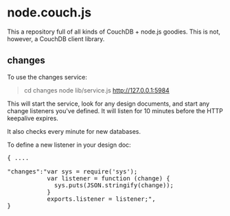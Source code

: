 # node.couch.js

This a repository full of all kinds of CouchDB + node.js goodies. This is not, however, a CouchDB client library.

## changes

To use the changes service:

> cd changes
> node lib/service.js http://127.0.0.1:5984


This will start the service, look for any design documents, and start any change listeners you've defined.  It will listen for 10 minutes before the HTTP keepalive expires.

It also checks every minute for new databases.

To define a new listener in your design doc:

<pre>
{ ....

"changes":"var sys = require('sys');
           var listener = function (change) {
             sys.puts(JSON.stringify(change));
           }
           exports.listener = listener;",
}
</pre>

